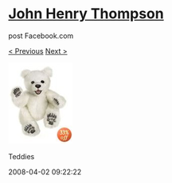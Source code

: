 # [John Henry Thompson](../README.md)
post Facebook.com

[< Previous](2008-04-02-13.md) [Next >](2008-04-02-15.md)

[![](../media/2008-04-02/Teddies-13.jpg)](../README.md)

Teddies

2008-04-02 09:22:22